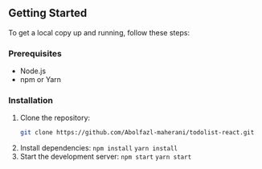 ## Getting Started

To get a local copy up and running, follow these steps:

### Prerequisites

- Node.js
- npm or Yarn

### Installation

1. Clone the repository:
   ```bash
   git clone https://github.com/Abolfazl-maherani/todolist-react.git
   
2. Install dependencies:
  ```npm install```
  ```yarn install```
3. Start the development server:
  ```npm start```
  ```yarn start```

 

   
